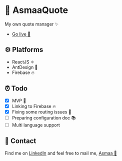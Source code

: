# 🦋 AsmaaQuote
My own quote manager ✨
- [Go live 🚀](https://asmaamir.com/)

## ⚙ Platforms
* ReactJS ⚛
* AntDesign 🐜
* Firebase 🔥

## ⏰ Todo
- [X] MVP 🎉
- [X] Linking to Firebase 🔥
- [X] Fixing some routing issues 🐛
- [ ] Preparing configuration doc 📚
- [ ] Multi language support

## 💼 Contact
Find me on [LinkedIn](https://www.linkedin.com/in/asmaamirkhan/) and feel free to mail me, [Asmaa 🦋](mailto:asmaamirkhan.am@gmail.com)